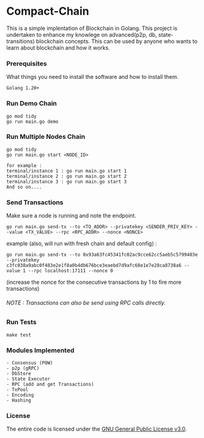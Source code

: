 
# Compact-Chain
This is a simple implentation of Blockchain in Golang. This project is undertaken to enhance my knowlege on advanced(p2p, db, state-transitions) blockchain concepts. This can be used by anyone who wants to learn about blockchain and how it works. 

### Prerequisites

What things you need to install the software and how to install them.

```
Golang 1.20+
```

### Run Demo Chain

```
go mod tidy
go run main.go demo
```

### Run Multiple Nodes Chain

```
go mod tidy
go run main.go start <NODE_ID>

for example : 
terminal/instance 1 : go run main.go start 1
terminal/instance 2 : go run main.go start 2
terminal/instance 3 : go run main.go start 3
And so on....
```

### Send Transactions


Make sure a node is running and note the endpoint.

```
go run main.go send-tx --to <TO_ADDR> --privatekey <SENDER_PRIV_KEY> --value <TX_VALUE> --rpc <RPC_ADDR> --nonce <NONCE>
```
example (also, will run with fresh chain and default config) :
```
go run main.go send-tx --to 0x93a63fc45341fc02ac9cce62cc5aeb5c5799403e --privatekey c3fc038a9abc0f483e2e1f8a0b4db676bce3eaebd7d9afc68e1e7e28ca8738a6 --value 1 --rpc localhost:17111 --nonce 0
```
(increase the nonce for the consecutive transactions by 1 to fire more transactions)
###### NOTE : Transactions can also be send using RPC calls directly.

### Run Tests

```
make test
```

### Modules Implemented

```
- Consensus (POW)
- p2p (gRPC)
- DbStore
- State Executor
- RPC (add and get Transactions)
- TxPool
- Encoding
- Hashing
```
### License
The entire code is licensed under the [GNU General Public License v3.0](https://www.gnu.org/licenses/gpl-3.0.en.html).

